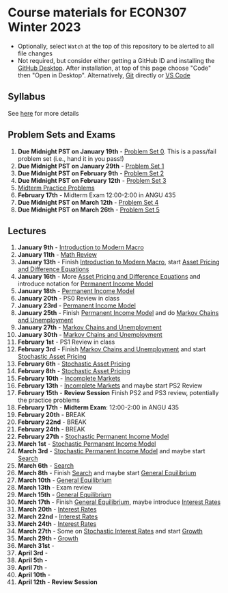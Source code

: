 # Course materials for ECON307 Winter 2023
- Optionally, select `Watch` at the top of this repository to be alerted to all file changes
- Not required, but consider either getting a GitHub ID and installing the [GitHub Desktop](https://desktop.github.com/).  After installation, at top of this page choose "Code" then "Open in Desktop".  Alternatively, [Git](https://git-scm.com/downloads) directly or [VS Code](https://docs.microsoft.com/en-us/azure/developer/javascript/how-to/with-visual-studio-code/clone-github-repository?tabs=create-repo-command-palette%2Cinitialize-repo-activity-bar%2Ccreate-branch-command-palette%2Ccommit-changes-command-palette%2Cpush-command-palette)

## Syllabus
See [here](syllabus.md) for more details

## Problem Sets and Exams

1. **Due Midnight PST on January 19th** - [Problem Set 0](/problem_sets/problem_set_0.pdf). This is a pass/fail problem set (i.e., hand it in you pass!)
2. **Due Midnight PST on January 29th** - [Problem Set 1](/problem_sets/problem_set_1.pdf)
3. **Due Midnight PST on February 9th** - [Problem Set 2](/problem_sets/problem_set_2.pdf)
4. **Due Midnight PST on February 12th** - [Problem Set 3](/problem_sets/problem_set_3.pdf)
4. [Midterm Practice Problems](/problem_sets/midterm_practice_problems.pdf)
5. **February 17th** - Midterm Exam 12:00-2:00 in ANGU 435
6. **Due Midnight PST on March 12th** - [Problem Set 4](/problem_sets/problem_set_4.pdf)
7. **Due Midnight PST on March 26th** - [Problem Set 5](/problem_sets/problem_set_5.pdf)

## Lectures
1. **January 9th** - [Introduction to Modern Macro](/lecture_notes/intro_to_modern_macro.pdf)
2. **January 11th** - [Math Review](/lecture_notes/math_review.pdf)
3. **January 13th** - Finish [Introduction to Modern Macro](/lecture_notes/intro_to_modern_macro.pdf), start [Asset Pricing and Difference Equations](/lecture_notes/asset_pricing_difference_equations.pdf)
4. **January 16th** - More [Asset Pricing and Difference Equations](/lecture_notes/asset_pricing_difference_equations.pdf) and introduce notation for [Permanent Income Model](/lecture_notes/permanent_income.pdf)
5. **January 18th** -  [Permanent Income Model](/lecture_notes/permanent_income.pdf)
6. **January 20th** - PS0 Review in class
7. **January 23rd** - [Permanent Income Model](/lecture_notes/permanent_income.pdf)
8. **January 25th** - Finish [Permanent Income Model](/lecture_notes/permanent_income.pdf) and do [Markov Chains and Unemployment](/lecture_notes/markov_chains_unemployment.pdf)
9. **January 27th** - [Markov Chains and Unemployment](/lecture_notes/markov_chains_unemployment.pdf)
10. **January 30th** - [Markov Chains and Unemployment](/lecture_notes/markov_chains_unemployment.pdf)
11. **February 1st** - PS1 Review in class
12. **February 3rd** - Finish [Markov Chains and Unemployment](/lecture_notes/markov_chains_unemployment.pdf)  and start [Stochastic Asset Pricing](/lecture_notes/stochastic_asset_pricing.pdf)
13. **February 6th** - [Stochastic Asset Pricing](/lecture_notes/stochastic_asset_pricing.pdf)
14. **February 8th** - [Stochastic Asset Pricing](/lecture_notes/stochastic_asset_pricing.pdf)
15. **February 10th** - [Incomplete Markets](/lecture_notes/no_borrowing_dynamic_programming.pdf)
16. **February 13th** - [Incomplete Markets](/lecture_notes/no_borrowing_dynamic_programming.pdf) and maybe start PS2 Review
17. **February 15th** - **Review Session** Finish PS2 and PS3 review, potentially the practice problems
18. **February 17th** - **Midterm Exam**: 12:00-2:00 in ANGU 435
19. **February 20th** - BREAK
20. **February 22nd** - BREAK
21. **February 24th** - BREAK
22. **February 27th** - [Stochastic Permanent Income Model](/lecture_notes/stochastic_permanent_income.pdf)
23. **March 1st** - [Stochastic Permanent Income Model](/lecture_notes/stochastic_permanent_income.pdf)
24. **March 3rd** - [Stochastic Permanent Income Model](/lecture_notes/stochastic_permanent_income.pdf) and maybe start [Search](/lecture_notes/search.pdf)
25. **March 6th** - [Search](/lecture_notes/search.pdf)
26. **March 8th** - Finish [Search](/lecture_notes/search.pdf) and maybe start [General Equilibrium](/lecture_notes/general_equilibrium.pdf)
27. **March 10th** - [General Equilibrium](/lecture_notes/general_equilibrium.pdf)
28. **March 13th** - Exam review
29. **March 15th** - [General Equilibrium](/lecture_notes/general_equilibrium.pdf)
30. **March 17th** - Finish [General Equilibrium](/lecture_notes/general_equilibrium.pdf), maybe introduce [Interest Rates](/lecture_notes/interest_rates.pdf)
31. **March 20th** - [Interest Rates](/lecture_notes/interest_rates.pdf)
32. **March 22nd** - [Interest Rates](/lecture_notes/interest_rates.pdf)
33. **March 24th** - [Interest Rates](/lecture_notes/interest_rates.pdf)
34. **March 27th** - Some on [Stochastic Interest Rates](/lecture_notes/stochastic_interest_rates.pdf) and start [Growth](/lecture_notes/growth.pdf)
35. **March 29th** - [Growth](/lecture_notes/growth.pdf)
36. **March 31st** -
37. **April 3rd** -
38. **April 5th** -
39. **April 7th** -
40. **April 10th** -
41. **April 12th** - **Review Session**

<!--

[Interest Rates](/lecture_notes/interest_rates.pdf)
32. **March 23rd** - [Interest Rates](/lecture_notes/interest_rates.pdf)
33. **March 25th** -  [Interest Rates](/lecture_notes/interest_rates.pdf)
34. **March 28th** - PS5 Review in class
35. **March 30th** - [Growth](/lecture_notes/growth.pdf)
36. **April 1st** -  [Growth](/lecture_notes/growth.pdf)
37. **April 4th** -  [Growth](/lecture_notes/growth.pdf) and [Growth and Fiscal Policy](/lecture_notes/growth_fiscal_policy.pdf)
38. **April 6th** -  [Growth and Fiscal Policy](/lecture_notes/growth_fiscal_policy.pdf)
39. **April 8th** - [Growth and Fiscal Policy](/lecture_notes/growth_fiscal_policy.pdf) and partial review of PS6
-->